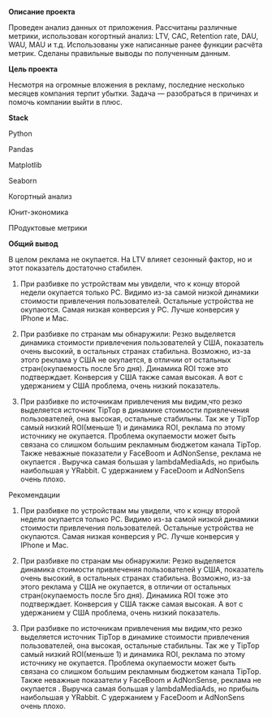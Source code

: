 **Описание проекта**

Проведен анализ данных от приложения. Рассчитаны различные метрики, использован когортный анализ: LTV, CAC, Retention rate, DAU, WAU, MAU и т.д. Использованы уже написанные ранее функции расчёта метрик. Сделаны правильные выводы по полученным данным.

**Цель проекта**

Несмотря на огромные вложения в рекламу, последние несколько месяцев компания терпит убытки. Задача — разобраться в причинах и помочь компании выйти в плюс.

**Stack**

Python

Pandas

Matplotlib

Seaborn

Когортный анализ

Юнит-экономика

ПРодуктовые метрики

**Общий вывод**

В целом реклама не окупается. На LTV влияет сезонный фактор, но и этот показатель достаточно стабилен.
1) При разбивке по устройствам мы увидели, что к концу второй недели окупается только PC. Видимо из-за самой низкой динамики стоимости привлечения пользователей. Остальные устройства не окупаются. Самая низкая конверсия у PC. Лучше конверсия у IPhone и Mac.

2) При разбивке по странам мы обнаружили: Резко выделяется динамика стоимости привлечения пользователей у США, показатель очень высокий, в остальных странах стабильна. Возможно, из-за этого реклама у США не окупается, в отличии от остальных стран(окупаемость после 5го дня). Динамика ROI тоже это подтверждает. Конверсия у США также самая высокая. А вот с удержанием у США проблема, очень низкий показатель.

3) При разбивке по источникам привлечения мы видим,что резко выделяется источник TipTop в динамике стоимости привлечения пользователей, она высокая, остальные стабильны. Так же у TipTop самый низкий ROI(меньше 1) и динамика ROI, реклама по этому источнику не окупается. Проблема окупаемости может быть связана со слишком большим рекламным бюджетом канала TipTop. Также неважные показатели у FaceBoom и AdNonSense, реклама не окупается . Выручка самая большая у lambdaMediaAds, но прибыль наибольшая у YRabbit. С удержанием у FaceDoom и AdNonSens очень плохо.

Рекомендации

1) При разбивке по устройствам мы увидели, что к концу второй недели окупается только PC. Видимо из-за самой низкой динамики стоимости привлечения пользователей. Остальные устройства не окупаются. Самая низкая конверсия у PC. Лучше конверсия у IPhone и Mac.

2) При разбивке по странам мы обнаружили: Резко выделяется динамика стоимости привлечения пользователей у США, показатель очень высокий, в остальных странах стабильна. Возможно, из-за этого реклама у США не окупается, в отличии от остальных стран(окупаемость после 5го дня). Динамика ROI тоже это подтверждает. Конверсия у США также самая высокая. А вот с удержанием у США проблема, очень низкий показатель.

3) При разбивке по источникам привлечения мы видим,что резко выделяется источник TipTop в динамике стоимости привлечения пользователей, она высокая, остальные стабильны. Так же у TipTop самый низкий ROI(меньше 1) и динамика ROI, реклама по этому источнику не окупается. Проблема окупаемости может быть связана со слишком большим рекламным бюджетом канала TipTop. Также неважные показатели у FaceBoom и AdNonSense, реклама не окупается . Выручка самая большая у lambdaMediaAds, но прибыль наибольшая у YRabbit. С удержанием у FaceDoom и AdNonSens очень плохо.
